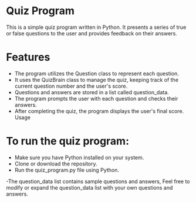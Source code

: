 # Quiz Program

This is a simple quiz program written in Python. It presents a series of true or false questions to the user and provides feedback on their answers.

# Features

* The program utilizes the Question class to represent each question.
* It uses the QuizBrain class to manage the quiz, keeping track of the current question number and the user's score.
* Questions and answers are stored in a list called question_data.
* The program prompts the user with each question and checks their answers.
* After completing the quiz, the program displays the user's final score.
Usage

# To run the quiz program:

* Make sure you have Python installed on your system.
* Clone or download the repository.
* Run the quiz_program.py file using Python.

 
-The question_data list contains sample questions and answers, Feel free to modify or expand the question_data list with your own questions and answers.


